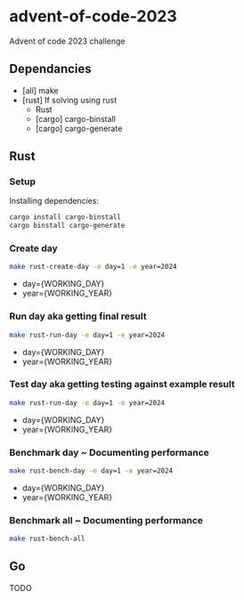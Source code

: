 # advent-of-code-2023
Advent of code 2023 challenge

## Dependancies
* [all] make
* [rust] If solving using rust
  * Rust
  * [cargo] cargo-binstall
  * [cargo] cargo-generate

## Rust
### Setup
Installing dependencies:
```bash
cargo install cargo-binstall
cargo binstall cargo-generate
```
### Create day
```bash
make rust-create-day -e day=1 -e year=2024
```
* day={WORKING_DAY}
* year={WORKING_YEAR}

### Run day aka getting final result
```bash
make rust-run-day -e day=1 -e year=2024
```
* day={WORKING_DAY}
* year={WORKING_YEAR}

### Test day aka getting testing against example result
```bash
make rust-run-day -e day=1 -e year=2024
```
* day={WORKING_DAY}
* year={WORKING_YEAR}

### Benchmark day ~ Documenting performance
```bash
make rust-bench-day -e day=1 -e year=2024
```
* day={WORKING_DAY}
* year={WORKING_YEAR}

### Benchmark all ~ Documenting performance
```bash
make rust-bench-all
```
## Go 
TODO
